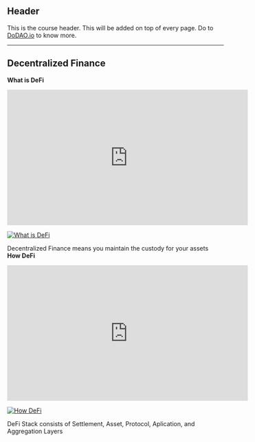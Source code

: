 ## Header
This is the course header. This will be added on top of every page. Do to [DoDAO.io](https://www.dodao.io) to know more.

 ---
 
 ## Decentralized Finance
 
 **What is DeFi**

<iframe width="560" height="315" src="https://www.youtube.com/embed/aQHcvrPe1GQ" 
  frameborder="0" 
  allow="accelerometer; autoplay; encrypted-media; gyroscope; picture-in-picture" 
  allowfullscreen>
</iframe>

[![What is DeFi](https://img.youtube.com/vi/aQHcvrPe1GQ/0.jpg)](https://www.youtube.com/watch?v=aQHcvrPe1GQ)     

Decentralized Finance means you maintain the custody for your assets    
 **How DeFi**

<iframe width="560" height="315" src="https://www.youtube.com/embed/kIF4fs_YFIE" 
  frameborder="0" 
  allow="accelerometer; autoplay; encrypted-media; gyroscope; picture-in-picture" 
  allowfullscreen>
</iframe>

[![How DeFi](https://img.youtube.com/vi/kIF4fs_YFIE/0.jpg)](https://www.youtube.com/watch?v=kIF4fs_YFIE)     

DeFi Stack consists of Settlement, Asset, Protocol, Aplication, and Aggregation Layers    
 
